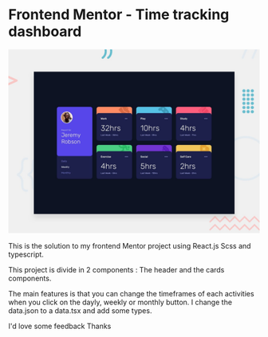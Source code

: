# Frontend Mentor - Time tracking dashboard

![Design preview for the Time tracking dashboard coding challenge](./src/assets/desktop-preview.jpg)

This is the solution to my frontend Mentor project using React.js Scss and typescript.

This project is divide in 2 components : The header and the cards components.

The main features is that you can change the timeframes of each activities when you click on the dayly, weekly or monthly button.
I change the data.json to a data.tsx and add some types.

I'd love some feedback
Thanks
